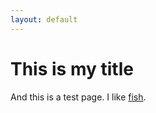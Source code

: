 ```yaml
---
layout: default
---
```

This is my title
================

And this is a test page.  I like [fish](http://fishbase.org).

